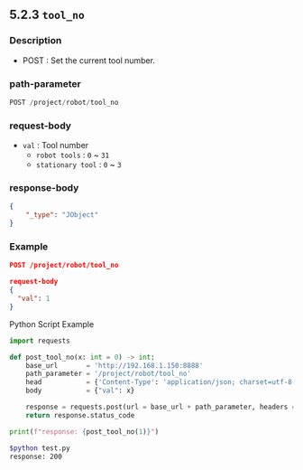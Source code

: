 ﻿## 5.2.3 `tool_no`

### Description

- POST : Set the current tool number.

### path-parameter

```python
POST /project/robot/tool_no
```

### request-body

- `val` : Tool number
  - `robot tools` : `0` ~ `31`
  - `stationary tool` : `0` ~ `3`

### response-body

```json
{
    "_type": "JObject"
}
```

### Example

```json
POST /project/robot/tool_no

request-body
{
  "val": 1
}
```

Python Script Example

```python
import requests

def post_tool_no(x: int = 0) -> int:
    base_url       = 'http://192.168.1.150:8888'
    path_parameter = '/project/robot/tool_no'
    head           = {'Content-Type': 'application/json; charset=utf-8'}
    body           = {"val": x}

    response = requests.post(url = base_url + path_parameter, headers = head, json = body)
    return response.status_code

print(f"response: {post_tool_no(1)}")
```
```sh
$python test.py
response: 200
```